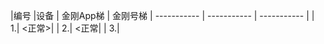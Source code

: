 |编号 |设备 | 金刚App梯 | 金刚号梯
| ----------- | ----------- | ----------- | 
| 1.| <正常>| 
| 2.| <正常| 
| 3.| 
